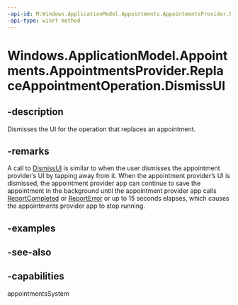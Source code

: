 ```yaml
---
-api-id: M:Windows.ApplicationModel.Appointments.AppointmentsProvider.ReplaceAppointmentOperation.DismissUI
-api-type: winrt method
---
```


<!-- Method syntax
public void DismissUI()
-->

# Windows.ApplicationModel.Appointments.AppointmentsProvider.ReplaceAppointmentOperation.DismissUI

## -description
Dismisses the UI for the operation that replaces an appointment.

## -remarks
A call to [DismissUI](addappointmentoperation_dismissui.md) is similar to when the user dismisses the appointment provider’s UI by tapping away from it. When the appointment provider’s UI is dismissed, the appointment provider app can continue to save the appointment in the background until the appointment provider app calls [ReportCompleted](addappointmentoperation_reportcompleted.md) or [ReportError](addappointmentoperation_reporterror.md) or up to 15 seconds elapses, which causes the appointments provider app to stop running.

## -examples

## -see-also

## -capabilities
appointmentsSystem
